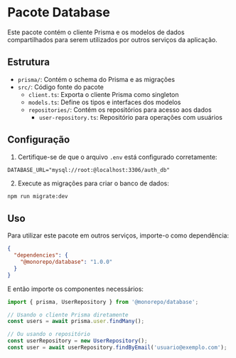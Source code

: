# Pacote Database

Este pacote contém o cliente Prisma e os modelos de dados compartilhados para serem utilizados por outros serviços da aplicação.

## Estrutura

- `prisma/`: Contém o schema do Prisma e as migrações
- `src/`: Código fonte do pacote
  - `client.ts`: Exporta o cliente Prisma como singleton
  - `models.ts`: Define os tipos e interfaces dos modelos
  - `repositories/`: Contém os repositórios para acesso aos dados
    - `user-repository.ts`: Repositório para operações com usuários

## Configuração

1. Certifique-se de que o arquivo `.env` está configurado corretamente:

```
DATABASE_URL="mysql://root:@localhost:3306/auth_db"
```

2. Execute as migrações para criar o banco de dados:

```bash
npm run migrate:dev
```

## Uso

Para utilizar este pacote em outros serviços, importe-o como dependência:

```json
{
  "dependencies": {
    "@monorepo/database": "1.0.0"
  }
}
```

E então importe os componentes necessários:

```typescript
import { prisma, UserRepository } from '@monorepo/database';

// Usando o cliente Prisma diretamente
const users = await prisma.user.findMany();

// Ou usando o repositório
const userRepository = new UserRepository();
const user = await userRepository.findByEmail('usuario@exemplo.com');
```
